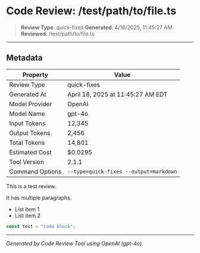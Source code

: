 # Code Review: /test/path/to/file.ts

> **Review Type**: quick-fixes
> **Generated**: 4/18/2025, 11:45:27 AM
> **Reviewed**: /test/path/to/file.ts

---

## Metadata
| Property | Value |
|----------|-------|
| Review Type | quick-fixes |
| Generated At | April 18, 2025 at 11:45:27 AM EDT |
| Model Provider | OpenAI |
| Model Name | gpt-4o |
| Input Tokens | 12,345 |
| Output Tokens | 2,456 |
| Total Tokens | 14,801 |
| Estimated Cost | $0.0295 |
| Tool Version | 2.1.1 |
| Command Options | `--type=quick-fixes --output=markdown` |

This is a test review.

It has multiple paragraphs.

- List item 1
- List item 2

```typescript
const test = "code block";
```


---

*Generated by Code Review Tool using OpenAI (gpt-4o)*